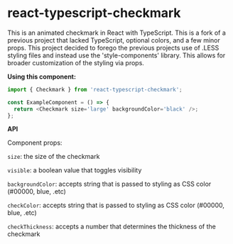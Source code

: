 # react-typescript-checkmark

This is an animated checkmark in React with TypeScript. This is a fork of a previous project that lacked TypeScript, optional colors, and a few minor props. This project decided to forego the previous projects use of .LESS styling files and instead use the 'style-components' library. This allows for broader customization of the styling via props.

**Using this component:**

```javascript
import { Checkmark } from 'react-typescript-checkmark';

const ExampleComponent = () => {
  return <Checkmark size='large' backgroundColor='black' />;
};
```

**API**

Component props:

`size`: the size of the checkmark

`visible`: a boolean value that toggles visibility

`backgroundColor`: accepts string that is passed to styling as CSS color (#00000, blue, .etc)

`checkColor`: accepts string that is passed to styling as CSS color (#00000, blue, .etc)
 
`checkThickness`: accepts a number that determines the thickness of the checkmark
